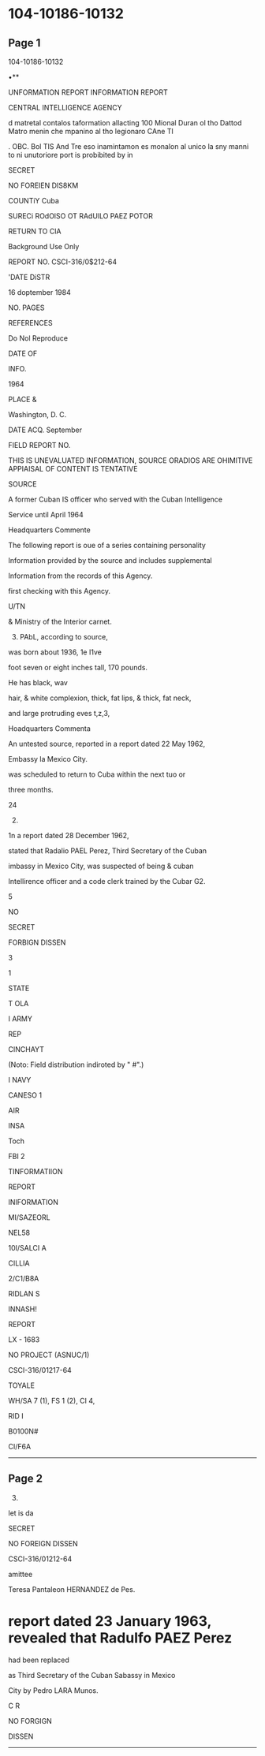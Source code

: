 # 104-10186-10132

## Page 1

104-10186-10132

•**

UNFORMATION REPORT INFORMATION REPORT

CENTRAL INTELLIGENCE AGENCY

d matretal contalos taformation allacting 100 Mional Duran ol tho Dattod Matro menin che mpanino al tho legionaro CAne TI

. OBC. Bol TIS And Tre eso inamintamon es monalon al unico la sny manni to ni unutoriore port is probibited by in

SECRET

NO FOREIEN DIS8KM

COUNTiY Cuba

SURECi ROdOlSO OT RAdUlLO PAEZ POTOR

RETURN TO CIA

Background Use Only

REPORT NO. CSCI-316/0$212-64

'DATE DiSTR

16 doptember 1984

NO. PAGES

REFERENCES

Do Nol Reproduce

DATE OF

INFO.

1964

PLACE &

Washington, D. C.

DATE ACQ. September

FIELD REPORT NO.

THIS IS UNEVALUATED INFORMATION, SOURCE ORADIOS ARE OHIMITIVE APPIAISAL OF CONTENT IS TENTATIVE

SOURCE

A former Cuban IS officer who served with the Cuban Intelligence

Service until April 1964

Headquarters Commente

The following report is oue of a series containing personality

Information provided by the source and includes supplemental

Information from the records of this Agency.

first checking with this Agency.

U/TN

& Ministry of the Interior carnet.

3. PAbL, according to source,

was born about 1936, 1e I1ve

foot seven or eight inches tall, 170 pounds.

He has black, wav

hair, & white complexion, thick, fat lips, & thick, fat neck,

and large protruding eves t,z,3,

Hoadquarters Commenta

An untested source, reported in a report dated 22 May 1962,

Embassy la Mexico City.

was scheduled to return to Cuba within the next tuo or

three months.

24

2.

1n a report dated 28 December 1962,

stated that Radalio PAEL Perez, Third Secretary of the Cuban

imbassy in Mexico City, was suspected of being & cuban

Intellirence officer and a code clerk trained by the Cubar G2.

5

NO

SECRET

FORBIGN DISSEN

3

1

STATE

T OLA

I ARMY

REP

CINCHAYT

(Noto: Field distribution indiroted by " #".)

I NAVY

CANESO 1

AIR

INSA

Toch

FBI 2

TINFORMATIION

REPORT

INIFORMATION

MI/SAZEORL

NEL58

10I/SALCI A

CILLIA

2/C1/B8A

RIDLAN S

INNASH!

REPORT

LX - 1683

NO PROJECT (ASNUC/1)

CSCI-316/01217-64

TOYALE

WH/SA 7 (1), FS 1 (2), CI 4,

RID I

B0100N#

CI/F6А

---

## Page 2

3.

let is da

SECRET

NO FOREIGN DISSEN

CSCI-316/01212-64

amittee

Teresa Pantaleon HERNANDEZ de Pes.

# report dated 23 January 1963, revealed that Radulfo PAEZ Perez

had been replaced

as Third Secretary of the Cuban Sabassy in Mexico

City by Pedro LARA Munos.

C R

NO FORGIGN

DISSEN

---

